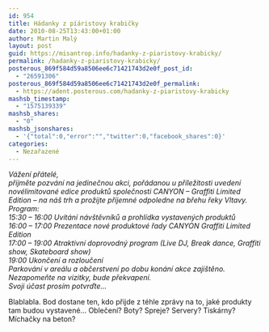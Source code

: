 ```yaml
---
id: 954
title: Hádanky z píáristovy krabičky
date: 2010-08-25T13:43:00+01:00
author: Martin Malý
layout: post
guid: https://misantrop.info/hadanky-z-piaristovy-krabicky/
permalink: /hadanky-z-piaristovy-krabicky/
posterous_869f584d59a8506ee6c71421743d2e0f_post_id:
  - "26591306"
posterous_869f584d59a8506ee6c71421743d2e0f_permalink:
  - https://adent.posterous.com/hadanky-z-piaristovy-krabicky
mashsb_timestamp:
  - "1575139339"
mashsb_shares:
  - "0"
mashsb_jsonshares:
  - '{"total":0,"error":"","twitter":0,"facebook_shares":0}'
categories:
  - Nezařazené
---
```

_V&aacute;žen&iacute; př&aacute;tel&eacute;,_  
_přijměte pozv&aacute;n&iacute; na jedinečnou akci, poř&aacute;danou u př&iacute;ležitosti uveden&iacute; nov&eacute;limitovan&eacute; edice produktů společnosti CANYON &ndash; Graffiti Limited Edition &ndash; na n&aacute;&scaron; trh a prožijte př&iacute;jemn&eacute; odpoledne na břehu řeky Vltavy._  
_Program:_  
_15:30 &ndash; 16:00 Uv&iacute;t&aacute;n&iacute; n&aacute;v&scaron;těvn&iacute;ků a prohl&iacute;dka vystaven&yacute;ch produktů_  
_16:00 &ndash; 17:00 Prezentace nov&eacute; produktov&eacute; řady CANYON Graffiti Limited Edition_  
_17:00 &ndash; 19:00 Atraktivn&iacute; doprovodn&yacute; program (Live DJ, Break dance, Graffiti show, Skateboard show)_  
_19:00 Ukončen&iacute; a rozloučen&iacute;_  
_Parkov&aacute;n&iacute; v are&aacute;lu a občerstven&iacute; po dobu kon&aacute;n&iacute; akce zaji&scaron;těno. Nezapomeňte na vizitky, bude překvapen&iacute;._  
_Svoji &uacute;čast pros&iacute;m potvrďte&#8230;_

Blablabla. Bod dostane ten, kdo přijde z t&eacute;hle zpr&aacute;vy na to, jak&eacute; produkty tam budou vystaven&eacute;&#8230; Oblečen&iacute;? Boty? Spreje? Servery? Tisk&aacute;rny? M&iacute;chačky na beton?</p>